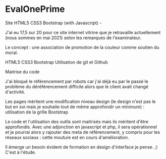 # EvalOnePrime
Site HTML5 CSS3 Bootstrap (with Javascript) -

J'ai eu 17,5 sur 20 pour ce site internet vitrine que je retravaille actuellement (nous sommes en mai 2021) selon les remarques de l'examinateur.

Le concept : une association de promotion de la couleur comme soutien du moral.

HTML5 CSS3 Bootstrap Utilisation de git et Github

Maitrise du code 

J'ai bloqué le référencement par robots car j'ai déjà eu par le passé le problème du déréférencement difficile alors que le client avait changé d'activité.

Les pages méritent une modification niveau design (le design n'est pas le but en soi mais je souhaite tout de même approfondir un minimum) : utilisation de la grille Bootstrap

Le code et l'utilisation des outils sont maitrisés mais ils méritent d'être approfondis. Avec une adjonction en javascript et php, il sera opérationnel et je pourrai alors y rajouter des meta de référencement, y compris pour les réseaux sociaux : cette mouture est en cours d'amélioration.

Il émerge un besoin évident de formation en design d'interface je pense. ;) C'est à l'étude.


